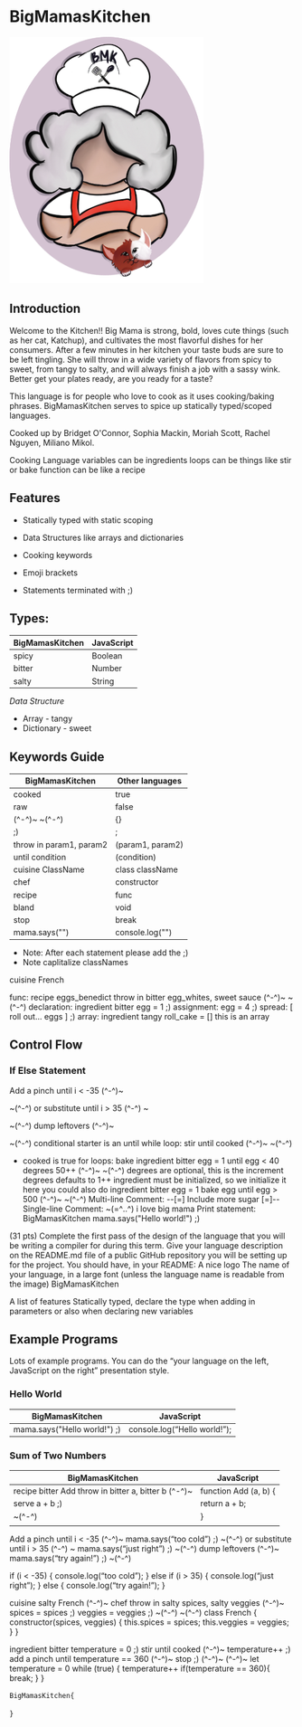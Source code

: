 # BigMamasKitchen

![bmk2](images/bmk2.png)

## Introduction

Welcome to the Kitchen!! Big Mama is strong, bold, loves cute things (such as her cat, Katchup), and cultivates the most flavorful dishes for her consumers. After a few minutes in her kitchen your taste buds are sure to be left tingling. She will throw in a wide variety of flavors from spicy to sweet, from tangy to salty, and will always finish a job with a sassy wink. Better get your plates ready, are you ready for a taste?

This language is for people who love to cook as it uses cooking/baking phrases. BigMamasKitchen serves to spice up statically typed/scoped languages.

Cooked up by Bridget O'Connor, Sophia Mackin, Moriah Scott, Rachel Nguyen, Miliano Mikol.

Cooking Language
variables can be ingredients
loops can be things like stir or bake
function can be like a recipe

## Features

- Statically typed with static scoping

- Data Structures like arrays and dictionaries

- Cooking keywords

- Emoji brackets

- Statements terminated with ;)

## Types:

| BigMamasKitchen | JavaScript |
| --------------- | ---------- |
| spicy           | Boolean    |
| bitter          | Number     |
| salty           | String     |

_Data Structure_

- Array - tangy
- Dictionary - sweet

## Keywords Guide

| BigMamasKitchen         | Other languages  |
| ----------------------- | ---------------- |
| cooked                  | true             |
| raw                     | false            |
| (^-^)~ ~(^-^)           | {}               |
| ;)                      | ;                |
| throw in param1, param2 | (param1, param2) |
| until condition         | (condition)      |
| cuisine ClassName       | class className  |
| chef                    | constructor      |
| recipe                  | func             |
| bland                   | void             |
| stop                    | break            |
| mama.says("")           | console.log("")  |

- Note: After each statement please add the ;)
- Note caplitalize classNames

cuisine French

func:
recipe eggs_benedict throw in bitter egg_whites, sweet sauce (^-^)~ ~(^-^)
declaration:
ingredient bitter egg = 1 ;)
assignment:
egg = 4 ;)
spread:
[ roll out... eggs ] ;)
array:
ingredient tangy roll_cake = [] this is an array

## Control Flow

### If Else Statement

Add a pinch until i < -35 (^-^)~

~(^-^) or substitute until i > 35 (^-^) ~

~(^-^) dump leftovers (^-^)~

~(^-^)
conditional starter is an until
while loop:
stir until cooked (^-^)~
~(^-^)

- cooked is true
  for loops:
  bake ingredient bitter egg = 1 until egg < 40 degrees 50++ (^-^)~ ~(^-^)
  degrees are optional, this is the increment
  degrees defaults to 1++
  ingredient must be initialized, so we initialize it here you could also do
  ingredient bitter egg = 1
  bake egg until egg > 500 (^-^)~ ~(^-^)
  Multi-line Comment:
  --[=] Include more sugar [=]--
  Single-line Comment:
  ~(=^‥^) i love big mama
  Print statement:
  BigMamasKitchen
  mama.says("Hello world!") ;)

(31 pts) Complete the first pass of the design of the language that you will be writing a compiler for during this term. Give your language description on the README.md file of a public GitHub repository you will be setting up for the project. You should have, in your README:
A nice logo
The name of your language, in a large font (unless the language name is readable from the image)
BigMamasKitchen

A list of features
Statically typed, declare the type when adding in parameters or also when declaring new variables

## Example Programs

Lots of example programs. You can do the “your language on the left, JavaScript on the right” presentation style.

### Hello World

| BigMamasKitchen              | JavaScript                   |
| ---------------------------- | ---------------------------- |
| mama.says("Hello world!") ;) | console.log(“Hello world!”); |

### Sum of Two Numbers

| BigMamasKitchen                                      | JavaScript            |
| ---------------------------------------------------- | --------------------- |
| recipe bitter Add throw in bitter a, bitter b (^-^)~ | function Add (a, b) { |
| serve a + b ;)                                       | return a + b;         |
| ~(^-^)                                               | }                     |
|                                                      |                       |

Add a pinch until i < -35 (^-^)~
mama.says(“too cold”) ;)
~(^-^) or substitute until i > 35 (^-^) ~
mama.says(“just right”) ;)
~(^-^) dump leftovers (^-^)~
mama.says(“try again!”) ;)
~(^-^)

if (i < -35) {
console.log(“too cold”);
} else if (i > 35) {
console.log(“just right”);
} else {
console.log(“try again!”);
}

cuisine salty French (^-^)~
chef throw in salty spices, salty veggies (^-^)~
spices = spices ;)
veggies = veggies ;)
~(^-^)
~(^-^)
class French {
constructor(spices, veggies) {
this.spices = spices;
this.veggies = veggies;
}
}

ingredient bitter temperature = 0 ;)
stir until cooked (^-^)~
temperature++ ;)
add a pinch until temperature == 360 (^-^)~
stop ;)
(^-^)~
(^-^)~
let temperature = 0
while (true) {
temperature++
if(temperature == 360){
break;
}
}

```
BigMamasKitchen{

}
```

